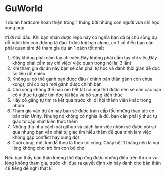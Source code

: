 # GuWorld
1 dự án hardcore hoàn thiện trong 1 tháng bởi những con người vừa chỉ học xong oop

#Lời nói đầu:
Khi bạn nhận được repo này có nghĩa bạn đã bị chủ sòng dụ dỗ bước lên con đường tà đạo 
Trước khi bạn clone, có 1 số điều bạn cần phải quan tâm để tham gia dự án 1 cách tốt nhất
1. Đây không phải cầm tay chỉ việc,Đây không phải cầm tay chỉ việc,Đây không phải cầm tay chỉ việc( việc quan trọng nói lại 3 lần)
2. Khi tham gia dự án này bạn sẽ cần phải tự học và dành thời gian để đọc tài liệu rất nhiều
3. Không ai có thể gánh bạn được đâu ( chính bản thân gánh còn chưa xong), chỉ có bạn mới gánh được chính bạn
4. Chủ sòng không thể nào ôm hết tất cả mọi thứ được nên sẽ cần các bạn có ý thức tự giác tìm đọc tài liệu và bổ sung kiến thức
5. Hãy cố gắng tự tìm ra kết quả trước khi đi hỏi thành viên khác trong nhóm
6. Tham gia vào dự án này bạn sẽ được train cấp tốc những thao tác cơ bản trên Unity. Nhưng nó không có nghĩa là đủ, bạn cần phải ý thức tự giác tự cập nhật kiến thức thêm
7. Những thứ như cách xài github và cách làm việc nhóm sẽ được nói sơ qua nhưng bạn vẫn phải tự giác tìm hiểu thêm để quá trình làm việc không gặp conflict hay xung đột
8. Cuối cùng, một khi đẫ theo là theo tới cùng. Cháy hết 1 tháng nên là vui lòng không chơi trò ôm con bỏ chợ

Nếu bạn thấy bản thân không thể đáp ứng được những điều trên thì xin vui lòng không tham gia, trước khi đưa ra quyết định xin hãy dành cho bản thân 48 tiếng để nghĩ thật kĩ
